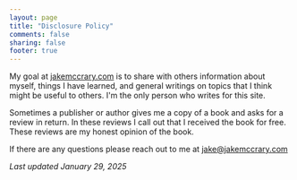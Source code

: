 ```yaml
---
layout: page
title: "Disclosure Policy"
comments: false
sharing: false
footer: true
---
```


My goal at [jakemccrary.com](http://jakemccrary.com) is to share with
others information about myself, things I have learned, and general
writings on topics that I think might be useful to others. I'm the
only person who writes for this site.

Sometimes a publisher or author gives me a copy of a book and asks for
a review in return. In these reviews I call out that I received the
book for free. These reviews are my honest opinion of the book.

If there are any questions please reach out to me at [jake@jakemccrary.com](mailto:jake@jakemccrary.com)

_Last updated January 29, 2025_

